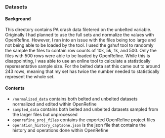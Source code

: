 ### Datasets

#### Background

This directory contains PA crash data filetered on the unbelted variable. Originally I had planned to use the full sets and normalize the values with OpenRefine. However, I ran into an issue with the files being too large and not being able to be loaded by the tool. I used the gshuf tool to randomly the sample the files to contain row counts of 10k, 5k, 1k, and 500.
Only the files with 500 rows were able to be loaded by OpenRefine. While this is disappointing, I was able to use an online tool to calculate a statistically repsresentative sample size. For the belted data set this came out to around 243 rows, meaning that my set has twice the number needed to statistically represent the whole set.

#### Contents
* `/normalized_data` contains both belted and unbelted datasets normalized and edited within OpenRefine
* `sampled_data` contains both belted and unbelted datasets sampled from the larger files but unprocessed
* `openrefine_proj_files` contains the exported OpenRefine project files
* `operation_history_captsone.json` is the json file that contains the history and operations done within OpenRefine
